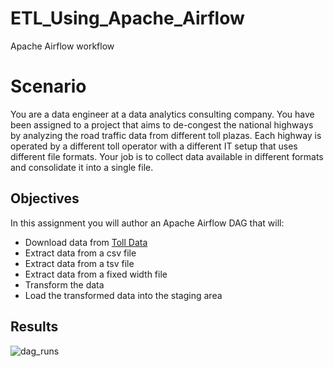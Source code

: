 # ETL_Using_Apache_Airflow
Apache Airflow workflow
# Scenario
You are a data engineer at a data analytics consulting company. You have been assigned to a project that aims to de-congest the national highways by analyzing the road traffic data from different toll plazas. Each highway is operated by a different toll operator with a different IT setup that uses different file formats. Your job is to collect data available in different formats and consolidate it into a single file.

## Objectives
In this assignment you will author an Apache Airflow DAG that will: 

* Download data from [Toll Data](https://cf-courses-data.s3.us.cloud-object-storage.appdomain.cloud/IBM-DB0250EN-SkillsNetwork/labs/Final%20Assignment/tolldata.tgz)
* Extract data from a csv file
* Extract data from a tsv file
* Extract data from a fixed width file
* Transform the data
* Load the transformed data into the staging area


## Results

![dag_runs](https://user-images.githubusercontent.com/44294643/144689518-89079cb3-dadd-4d54-9cdb-21031a006a91.PNG)

